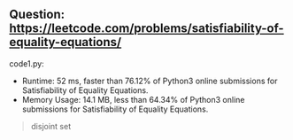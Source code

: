 ## Question: https://leetcode.com/problems/satisfiability-of-equality-equations/

code1.py:
* Runtime: 52 ms, faster than 76.12% of Python3 online submissions for Satisfiability of Equality Equations.
* Memory Usage: 14.1 MB, less than 64.34% of Python3 online submissions for Satisfiability of Equality Equations.
> disjoint set